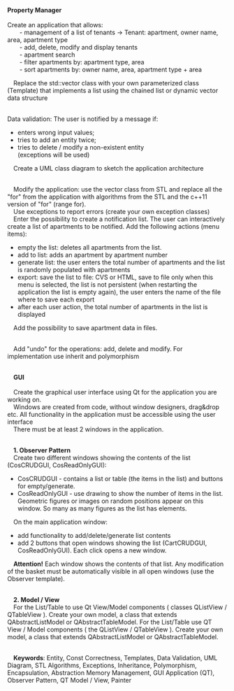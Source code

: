 <strong>Property Manager</strong><br><br>
Create an application that allows:<br>
&emsp;&emsp;- management of a list of tenants -> Tenant: apartment, owner name, area, apartment type <br>
&emsp;&emsp;- add, delete, modify and display tenants <br>
&emsp;&emsp;- apartment search <br>
&emsp;&emsp;- filter apartments by: apartment type, area <br>
&emsp;&emsp;- sort apartments by: owner name, area, apartment type + area

&emsp;Replace the std::vector class with your own parameterized class (Template) that implements a list using the chained list or dynamic vector data structure <br><br>

Data validation: The user is notified by a message if: <br>
* enters wrong input values;
* tries to add an entity twice;
* tries to delete / modify a non-existent entity <br> (exceptions will be used)

&emsp;Create a UML class diagram to sketch the application architecture <br><br>

&emsp;Modify the application: use the vector class from STL and replace all the "for" from the application with algorithms from the STL and the c++11 version of "for" (range for). <br>
&emsp;Use exceptions to report errors (create your own exception classes) <br>
&emsp;Enter the possibility to create a notification list. The user can interactively create a list of apartments to be notified. Add the following actions (menu items): <br>
* empty the list: deletes all apartments from the list.
* add to list: adds an apartment by apartment number
* generate list: the user enters the total number of apartments and the list is randomly populated with apartments
* export: save the list to file: CVS or HTML, save to file only when this menu is selected, the list is not persistent (when restarting the application the list is empty again), the user enters the name of the file where to save each export
* after each user action, the total number of apartments in the list is displayed

&emsp;Add the possibility to save apartment data in files. <br><br>

&emsp;Add "undo" for the operations: add, delete and modify. For implementation use inherit and polymorphism <br><br>

&emsp;**GUI** <br><br>
&emsp;Create the graphical user interface using Qt for the application you are working on. <br>
&emsp;Windows are created from code, without window designers, drag&drop etc. All functionality in the application must be accessible using the user interface <br>
&emsp;There must be at least 2 windows in the application. <br> <br>

&emsp;**1. Observer Pattern** <br>
&emsp;Create two different windows showing the contents of the list (CosCRUDGUI, CosReadOnlyGUI): <br>
* CosCRUDGUI - contains a list or table (the items in the list) and buttons for empty/generate.
* CosReadOnlyGUI - use drawing to show the number of items in the list. Geometric figures or images on random positions appear on this window. So many as many figures as the list has elements.

&emsp;On the main application window: <br>
* add functionality to add/delete/generate list contents
* add 2 buttons that open windows showing the list (CartCRUDGUI, CosReadOnlyGUI). Each click opens a new window.

&emsp;**Attention!** Each window shows the contents of that list. Any modification of the basket must be automatically visible in all open windows (use the Observer template). <br><br>

&emsp;**2. Model / View** <br>
&emsp;For the List/Table to use Qt View/Model components ( classes QListView / QTableView ). Create your own model, a class that extends QAbstractListModel or QAbstractTableModel. For the List/Table use QT View / Model components ( the QListView / QTableView ). Create your own model, a class that extends QAbstractListModel or QAbstractTableModel. <br><br>

&emsp;**Keywords**: Entity, Const Correctness, Templates, Data Validation, UML Diagram, STL Algorithms, Exceptions, Inheritance, Polymorphism, Encapsulation, Abstraction
Memory Management, GUI Application (QT), Observer Pattern, QT Model / View, Painter

